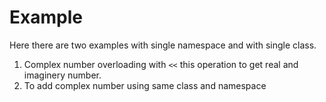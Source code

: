 # Example

Here there are two examples with single namespace and with single class.

1. Complex number overloading with `<<` this operation to get real and imaginery number.
2. To add complex number using same class and namespace
